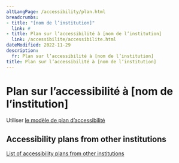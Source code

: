 ```yaml
---
altLangPage: /accessibility/plan.html
breadcrumbs:
- title: "[nom de l’institution]"
  link: #
- title: Plan sur l’accessibilité à [nom de l’institution]
  link: /accessibilite/accessibilite.html  
dateModified: 2022-11-29
description: 
  fr: Plan sur l’accessibilité à [nom de l’institution]
title: Plan sur l’accessibilité à [nom de l’institution]
---
```

<h1 property="name" id="wb-cont" dir="ltr">Plan sur l’accessibilité à [nom de l’institution]</h1>
<p>Utiliser <a href="https://www.canada.ca/fr/emploi-developpement-social/programmes/directives-reglements-canadien-accessibilite/plans-accessibilite/exemple.html">le modèle de plan d’accessibilité</a></p>
<h2>Accessibility plans from other institutions</h2>
<p><a href="https://open.canada.ca/fr">List of accessibility plans from other institutions</a></p>
